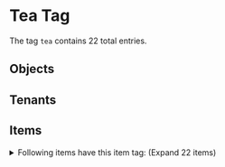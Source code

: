 # Tea Tag

The tag `tea` contains 22 total entries.

## Objects

## Tenants

## Items

<details markdown="1"><summary>Following items have this item tag: (Expand 22 items)</summary>

- <img src="https://raw.githubusercontent.com/Ceterai/Enternia/main/items/generic/food/tier2/ct_calio_tea.png" alt="Ayabaycalin Tea icon" loading="lazy" width="auto" height="16px"/> [Ayabaycalin Tea](https://ceterai.github.io/MyEnternia/Wiki/AyabaycalinTea)
- <img src="https://raw.githubusercontent.com/Ceterai/Enternia/main/items/generic/food/tier2/ct_calio_tea.png" alt="Calio Tea icon" loading="lazy" width="auto" height="16px"/> [Calio Tea](https://ceterai.github.io/MyEnternia/Wiki/CalioTea)
- <img src="https://raw.githubusercontent.com/Ceterai/Enternia/main/items/generic/food/tier2/ct_maito_tea.png" alt="Calming Tea ★ icon" loading="lazy" width="auto" height="16px"/> [Calming Tea ★](https://ceterai.github.io/MyEnternia/Wiki/CalmingTea)
- <img src="https://raw.githubusercontent.com/Ceterai/Enternia/main/items/generic/food/tier2/ct_calio_tea.png" alt="Carel Tea icon" loading="lazy" width="auto" height="16px"/> [Carel Tea](https://ceterai.github.io/MyEnternia/Wiki/CarelTea)
- <img src="https://raw.githubusercontent.com/Ceterai/Enternia/main/items/generic/food/tier2/ct_yaara_tea.png" alt="Ceternia Tea ★ icon" loading="lazy" width="auto" height="16px"/> [Ceternia Tea ★](https://ceterai.github.io/MyEnternia/Wiki/CeterniaTea)
- <img src="https://raw.githubusercontent.com/Ceterai/Enternia/main/items/generic/food/tier2/ct_gheatsyn_tea.png" alt="Ciranga Tea icon" loading="lazy" width="auto" height="16px"/> [Ciranga Tea](https://ceterai.github.io/MyEnternia/Wiki/CirangaTea)
- <img src="https://raw.githubusercontent.com/Ceterai/Enternia/main/items/generic/food/tier2/ct_maito_tea.png" alt="Crimson Plant Tea ★ icon" loading="lazy" width="auto" height="16px"/> [Crimson Plant Tea ★](https://ceterai.github.io/MyEnternia/Wiki/CrimsonPlantTea)
- <img src="https://raw.githubusercontent.com/Ceterai/Enternia/main/items/generic/food/tier2/ct_koywa_tea.png" alt="Dreamer's Tea icon" loading="lazy" width="auto" height="16px"/> [Dreamer's Tea](https://ceterai.github.io/MyEnternia/Wiki/Dreamer'sTea)
- <img src="https://raw.githubusercontent.com/Ceterai/Enternia/main/items/generic/food/tier2/ct_vermont_tea.png" alt="Exotic Tea ★ icon" loading="lazy" width="auto" height="16px"/> [Exotic Tea ★](https://ceterai.github.io/MyEnternia/Wiki/ExoticTea)
- <img src="https://raw.githubusercontent.com/Ceterai/Enternia/main/items/generic/food/tier2/ct_gheatsyn_tea.png" alt="Gheamont ★ icon" loading="lazy" width="auto" height="16px"/> [Gheamont ★](https://ceterai.github.io/MyEnternia/Wiki/Gheamont)
- <img src="https://raw.githubusercontent.com/Ceterai/Enternia/main/items/generic/food/tier2/ct_gheatsyn_tea.png" alt="Gheatsyn Tea icon" loading="lazy" width="auto" height="16px"/> [Gheatsyn Tea](https://ceterai.github.io/MyEnternia/Wiki/GheatsynTea)
- <img src="https://raw.githubusercontent.com/Ceterai/Enternia/main/items/generic/food/tier2/ct_koywa_tea.png" alt="Koywa Tea icon" loading="lazy" width="auto" height="16px"/> [Koywa Tea](https://ceterai.github.io/MyEnternia/Wiki/KoywaTea)
- <img src="https://raw.githubusercontent.com/Ceterai/Enternia/main/items/generic/food/tier2/ct_maito_tea.png" alt="Maito Tea icon" loading="lazy" width="auto" height="16px"/> [Maito Tea](https://ceterai.github.io/MyEnternia/Wiki/MaitoTea)
- <img src="https://raw.githubusercontent.com/Ceterai/Enternia/main/items/generic/food/tier2/ct_miko_tea.png" alt="Miko Tea icon" loading="lazy" width="auto" height="16px"/> [Miko Tea](https://ceterai.github.io/MyEnternia/Wiki/MikoTea)
- <img src="https://raw.githubusercontent.com/Ceterai/Enternia/main/items/generic/food/tier2/ct_vermont_tea.png" alt="Mint-Tsay Tea icon" loading="lazy" width="auto" height="16px"/> [Mint-Tsay Tea](https://ceterai.github.io/MyEnternia/Wiki/Mint-TsayTea)
- <img src="https://raw.githubusercontent.com/Ceterai/Enternia/main/items/generic/food/tier2/ct_koywa_tea.png" alt="Riverside Surprise ★ icon" loading="lazy" width="auto" height="16px"/> [Riverside Surprise ★](https://ceterai.github.io/MyEnternia/Wiki/RiversideSurprise)
- <img src="https://raw.githubusercontent.com/Ceterai/Enternia/main/items/generic/food/tier2/ct_calio_tea.png" alt="Thick Calio Tea ★ icon" loading="lazy" width="auto" height="16px"/> [Thick Calio Tea ★](https://ceterai.github.io/MyEnternia/Wiki/ThickCalioTea)
- <img src="https://raw.githubusercontent.com/Ceterai/Enternia/main/items/generic/food/tier2/ct_vermont_tea.png" alt="Vermont Tea icon" loading="lazy" width="auto" height="16px"/> [Vermont Tea](https://ceterai.github.io/MyEnternia/Wiki/VermontTea)
- <img src="https://raw.githubusercontent.com/Ceterai/Enternia/main/items/generic/food/tier2/ct_yaara_tea.png" alt="Viona Tea icon" loading="lazy" width="auto" height="16px"/> [Viona Tea](https://ceterai.github.io/MyEnternia/Wiki/VionaTea)
- <img src="https://raw.githubusercontent.com/Ceterai/Enternia/main/items/generic/food/tier2/ct_miko_tea.png" alt="Vitamin Tea ★ icon" loading="lazy" width="auto" height="16px"/> [Vitamin Tea ★](https://ceterai.github.io/MyEnternia/Wiki/VitaminTea)
- <img src="https://raw.githubusercontent.com/Ceterai/Enternia/main/items/generic/food/tier2/ct_yaara_tea.png" alt="Yaara Tea icon" loading="lazy" width="auto" height="16px"/> [Yaara Tea](https://ceterai.github.io/MyEnternia/Wiki/YaaraTea)
- <img src="https://raw.githubusercontent.com/Ceterai/Enternia/main/items/generic/food/tier2/ct_miko_tea.png" alt="Yae Tea ★ icon" loading="lazy" width="auto" height="16px"/> [Yae Tea ★](https://ceterai.github.io/MyEnternia/Wiki/YaeTea)

</details>
